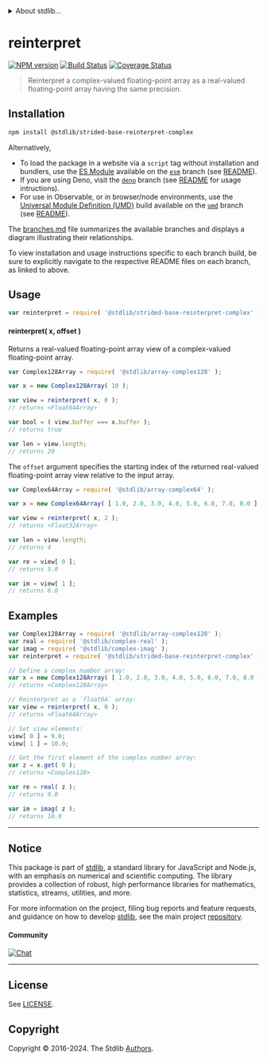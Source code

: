 <!--

@license Apache-2.0

Copyright (c) 2024 The Stdlib Authors.

Licensed under the Apache License, Version 2.0 (the "License");
you may not use this file except in compliance with the License.
You may obtain a copy of the License at

   http://www.apache.org/licenses/LICENSE-2.0

Unless required by applicable law or agreed to in writing, software
distributed under the License is distributed on an "AS IS" BASIS,
WITHOUT WARRANTIES OR CONDITIONS OF ANY KIND, either express or implied.
See the License for the specific language governing permissions and
limitations under the License.

-->


<details>
  <summary>
    About stdlib...
  </summary>
  <p>We believe in a future in which the web is a preferred environment for numerical computation. To help realize this future, we've built stdlib. stdlib is a standard library, with an emphasis on numerical and scientific computation, written in JavaScript (and C) for execution in browsers and in Node.js.</p>
  <p>The library is fully decomposable, being architected in such a way that you can swap out and mix and match APIs and functionality to cater to your exact preferences and use cases.</p>
  <p>When you use stdlib, you can be absolutely certain that you are using the most thorough, rigorous, well-written, studied, documented, tested, measured, and high-quality code out there.</p>
  <p>To join us in bringing numerical computing to the web, get started by checking us out on <a href="https://github.com/stdlib-js/stdlib">GitHub</a>, and please consider <a href="https://opencollective.com/stdlib">financially supporting stdlib</a>. We greatly appreciate your continued support!</p>
</details>

# reinterpret

[![NPM version][npm-image]][npm-url] [![Build Status][test-image]][test-url] [![Coverage Status][coverage-image]][coverage-url] <!-- [![dependencies][dependencies-image]][dependencies-url] -->

> Reinterpret a complex-valued floating-point array as a real-valued floating-point array having the same precision.

<!-- Section to include introductory text. Make sure to keep an empty line after the intro `section` element and another before the `/section` close. -->

<section class="intro">

</section>

<!-- /.intro -->

<!-- Package usage documentation. -->

<section class="installation">

## Installation

```bash
npm install @stdlib/strided-base-reinterpret-complex
```

Alternatively,

-   To load the package in a website via a `script` tag without installation and bundlers, use the [ES Module][es-module] available on the [`esm`][esm-url] branch (see [README][esm-readme]).
-   If you are using Deno, visit the [`deno`][deno-url] branch (see [README][deno-readme] for usage intructions).
-   For use in Observable, or in browser/node environments, use the [Universal Module Definition (UMD)][umd] build available on the [`umd`][umd-url] branch (see [README][umd-readme]).

The [branches.md][branches-url] file summarizes the available branches and displays a diagram illustrating their relationships.

To view installation and usage instructions specific to each branch build, be sure to explicitly navigate to the respective README files on each branch, as linked to above.

</section>

<section class="usage">

## Usage

```javascript
var reinterpret = require( '@stdlib/strided-base-reinterpret-complex' );
```

#### reinterpret( x, offset )

Returns a real-valued floating-point array view of a complex-valued floating-point array.

```javascript
var Complex128Array = require( '@stdlib/array-complex128' );

var x = new Complex128Array( 10 );

var view = reinterpret( x, 0 );
// returns <Float64Array>

var bool = ( view.buffer === x.buffer );
// returns true

var len = view.length;
// returns 20
```

The `offset` argument specifies the starting index of the returned real-valued floating-point array view relative to the input array.

```javascript
var Complex64Array = require( '@stdlib/array-complex64' );

var x = new Complex64Array( [ 1.0, 2.0, 3.0, 4.0, 5.0, 6.0, 7.0, 8.0 ] );

var view = reinterpret( x, 2 );
// returns <Float32Array>

var len = view.length;
// returns 4

var re = view[ 0 ];
// returns 5.0

var im = view[ 1 ];
// returns 6.0
```

</section>

<!-- /.usage -->

<!-- Package usage notes. Make sure to keep an empty line after the `section` element and another before the `/section` close. -->

<section class="notes">

</section>

<!-- /.notes -->

<!-- Package usage examples. -->

<section class="examples">

## Examples

<!-- eslint no-undef: "error" -->

```javascript
var Complex128Array = require( '@stdlib/array-complex128' );
var real = require( '@stdlib/complex-real' );
var imag = require( '@stdlib/complex-imag' );
var reinterpret = require( '@stdlib/strided-base-reinterpret-complex' );

// Define a complex number array:
var x = new Complex128Array( [ 1.0, 2.0, 3.0, 4.0, 5.0, 6.0, 7.0, 8.0 ] );
// returns <Complex128Array>

// Reinterpret as a `float64` array:
var view = reinterpret( x, 0 );
// returns <Float64Array>

// Set view elements:
view[ 0 ] = 9.0;
view[ 1 ] = 10.0;

// Get the first element of the complex number array:
var z = x.get( 0 );
// returns <Complex128>

var re = real( z );
// returns 9.0

var im = imag( z );
// returns 10.0
```

</section>

<!-- /.examples -->

<!-- Section to include cited references. If references are included, add a horizontal rule *before* the section. Make sure to keep an empty line after the `section` element and another before the `/section` close. -->

<section class="references">

</section>

<!-- /.references -->

<!-- Section for related `stdlib` packages. Do not manually edit this section, as it is automatically populated. -->

<section class="related">

</section>

<!-- /.related -->

<!-- Section for all links. Make sure to keep an empty line after the `section` element and another before the `/section` close. -->


<section class="main-repo" >

* * *

## Notice

This package is part of [stdlib][stdlib], a standard library for JavaScript and Node.js, with an emphasis on numerical and scientific computing. The library provides a collection of robust, high performance libraries for mathematics, statistics, streams, utilities, and more.

For more information on the project, filing bug reports and feature requests, and guidance on how to develop [stdlib][stdlib], see the main project [repository][stdlib].

#### Community

[![Chat][chat-image]][chat-url]

---

## License

See [LICENSE][stdlib-license].


## Copyright

Copyright &copy; 2016-2024. The Stdlib [Authors][stdlib-authors].

</section>

<!-- /.stdlib -->

<!-- Section for all links. Make sure to keep an empty line after the `section` element and another before the `/section` close. -->

<section class="links">

[npm-image]: http://img.shields.io/npm/v/@stdlib/strided-base-reinterpret-complex.svg
[npm-url]: https://npmjs.org/package/@stdlib/strided-base-reinterpret-complex

[test-image]: https://github.com/stdlib-js/strided-base-reinterpret-complex/actions/workflows/test.yml/badge.svg?branch=main
[test-url]: https://github.com/stdlib-js/strided-base-reinterpret-complex/actions/workflows/test.yml?query=branch:main

[coverage-image]: https://img.shields.io/codecov/c/github/stdlib-js/strided-base-reinterpret-complex/main.svg
[coverage-url]: https://codecov.io/github/stdlib-js/strided-base-reinterpret-complex?branch=main

<!--

[dependencies-image]: https://img.shields.io/david/stdlib-js/strided-base-reinterpret-complex.svg
[dependencies-url]: https://david-dm.org/stdlib-js/strided-base-reinterpret-complex/main

-->

[chat-image]: https://img.shields.io/gitter/room/stdlib-js/stdlib.svg
[chat-url]: https://app.gitter.im/#/room/#stdlib-js_stdlib:gitter.im

[stdlib]: https://github.com/stdlib-js/stdlib

[stdlib-authors]: https://github.com/stdlib-js/stdlib/graphs/contributors

[umd]: https://github.com/umdjs/umd
[es-module]: https://developer.mozilla.org/en-US/docs/Web/JavaScript/Guide/Modules

[deno-url]: https://github.com/stdlib-js/strided-base-reinterpret-complex/tree/deno
[deno-readme]: https://github.com/stdlib-js/strided-base-reinterpret-complex/blob/deno/README.md
[umd-url]: https://github.com/stdlib-js/strided-base-reinterpret-complex/tree/umd
[umd-readme]: https://github.com/stdlib-js/strided-base-reinterpret-complex/blob/umd/README.md
[esm-url]: https://github.com/stdlib-js/strided-base-reinterpret-complex/tree/esm
[esm-readme]: https://github.com/stdlib-js/strided-base-reinterpret-complex/blob/esm/README.md
[branches-url]: https://github.com/stdlib-js/strided-base-reinterpret-complex/blob/main/branches.md

[stdlib-license]: https://raw.githubusercontent.com/stdlib-js/strided-base-reinterpret-complex/main/LICENSE

</section>

<!-- /.links -->
